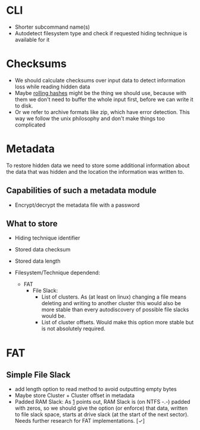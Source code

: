 # CLI

* Shorter subcommand name(s)
* Autodetect filesystem type and check if requested hiding technique is available for it

# Checksums

* We should calculate checksums over input data to detect information loss while reading hidden data
* Maybe [rolling hashes](https://en.wikipedia.org/wiki/Rolling_hash) might be the thing we should use, because with them we don't need to buffer the whole input first, before we can write it to disk.
* Or we refer to archive formats like zip, which have error detection. This way we follow the unix philosophy and don't make things too complicated

# Metadata

To restore hidden data we need to store some additional information about the data that was hidden and the location the information was written to.

## Capabilities of such a metadata module

* Encrypt/decrypt the metadata file with a password

## What to store

* Hiding technique identifier
* Stored data checksum
* Stored data length

* Filesystem/Technique dependend:
  * FAT
    * File Slack:
      * List of clusters. As (at least on linux) changing a file means deleting and writing to another cluster this would also be more stable than every autodiscovery of possible file slacks would be.
      * List of cluster offsets. Would make this option more stable but is not absolutely required.
    

# FAT

## Simple File Slack

* add length option to read method to avoid outputting empty bytes
* Maybe store Cluster + Cluster offset in metadata
* Padded RAM Slack: As [1] points out, RAM Slack is (on NTFS -.-) padded with zeros, so we should give the option (or enforce) that data, written to file slack space, starts at drive slack (at the start of the next sector). Needs further research for FAT implementations. [✓]

[1]: https://www.scribd.com/document/6642954/Ntfs-Hidden-Data-Analysis
